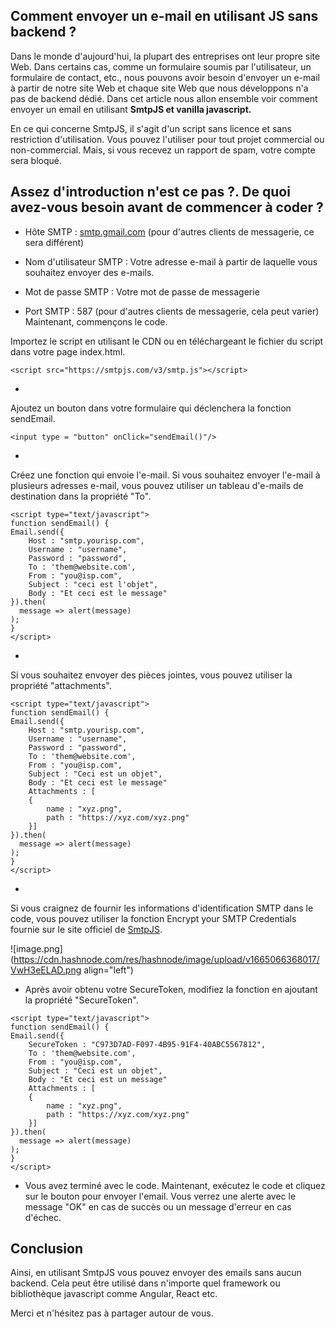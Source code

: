 ## Comment envoyer un e-mail en utilisant JS sans backend ?

Dans le monde d'aujourd'hui, la plupart des entreprises ont leur propre site Web. Dans certains cas, comme un formulaire soumis par l'utilisateur, un formulaire de contact, etc., nous pouvons avoir besoin d'envoyer un e-mail à partir de notre site Web et chaque site Web que nous développons n'a pas de backend dédié. Dans cet article nous allon ensemble voir comment envoyer un email en utilisant **SmtpJS et vanilla javascript.**

En ce qui concerne SmtpJS, il s'agit d'un script sans licence et sans restriction d'utilisation. Vous pouvez l'utiliser pour tout projet commercial ou non-commercial. Mais, si vous recevez un rapport de spam, votre compte sera bloqué.

## Assez d'introduction n'est ce pas ?. De quoi avez-vous besoin avant de commencer à coder ?

- Hôte SMTP : [smtp.gmail.com](smtp.gmail.com) (pour d'autres clients de messagerie, ce sera différent)

- Nom d'utilisateur SMTP : Votre adresse e-mail à partir de laquelle vous souhaitez envoyer des e-mails.

- Mot de passe SMTP : Votre mot de passe de messagerie

- Port SMTP : 587 (pour d'autres clients de messagerie, cela peut varier)
Maintenant, commençons le code.

Importez le script en utilisant le CDN ou en téléchargeant le fichier du script dans votre page index.html.


```
<script src="https://smtpjs.com/v3/smtp.js"></script>
```


- 
Ajoutez un bouton dans votre formulaire qui déclenchera la fonction sendEmail.


```
<input type = "button" onClick="sendEmail()"/>
```



- 
Créez une fonction qui envoie l'e-mail. Si vous souhaitez envoyer l'e-mail à plusieurs adresses e-mail, vous pouvez utiliser un tableau d'e-mails de destination dans la propriété "To".


```
<script type="text/javascript">
function sendEmail() {
Email.send({
    Host : "smtp.yourisp.com",
    Username : "username",
    Password : "password",
    To : 'them@website.com',
    From : "you@isp.com",
    Subject : "ceci est l'objet",
    Body : "Et ceci est le message"
}).then(
  message => alert(message)
);
}
</script>
```



- 
Si vous souhaitez envoyer des pièces jointes, vous pouvez utiliser la propriété "attachments".


```
<script type="text/javascript">
function sendEmail() {
Email.send({
    Host : "smtp.yourisp.com",
    Username : "username",
    Password : "password",
    To : 'them@website.com',
    From : "you@isp.com",
    Subject : "Ceci est un objet",
    Body : "Et ceci est le message"
    Attachments : [
    {
        name : "xyz.png",
        path : "https://xyz.com/xyz.png"
    }]
}).then(
  message => alert(message)
);
}
</script>
```


- 
Si vous craignez de fournir les informations d'identification SMTP dans le code, vous pouvez utiliser la fonction Encrypt your SMTP Credentials fournie sur le site officiel de [SmtpJS](https://smtpjs.com/).


![image.png](https://cdn.hashnode.com/res/hashnode/image/upload/v1665066368017/VwH3eELAD.png align="left")


- Après avoir obtenu votre SecureToken, modifiez la fonction en ajoutant la propriété "SecureToken".


```
<script type="text/javascript">
function sendEmail() {
Email.send({
    SecureToken : "C973D7AD-F097-4B95-91F4-40ABC5567812",
    To : 'them@website.com',
    From : "you@isp.com",
    Subject : "Ceci est un objet",
    Body : "Et ceci est un message"
    Attachments : [
    {
        name : "xyz.png",
        path : "https://xyz.com/xyz.png"
    }]
}).then(
  message => alert(message)
);
}
</script>
```

- Vous avez terminé avec le code. Maintenant, exécutez le code et cliquez sur le bouton pour envoyer l'email. Vous verrez une alerte avec le message "OK" en cas de succès ou un message d'erreur en cas d'échec.

## Conclusion

Ainsi, en utilisant SmtpJS vous pouvez envoyer des emails sans aucun backend. Cela peut être utilisé dans n'importe quel framework ou bibliothèque javascript comme Angular, React etc.

Merci et n'hésitez pas à partager autour de vous.






